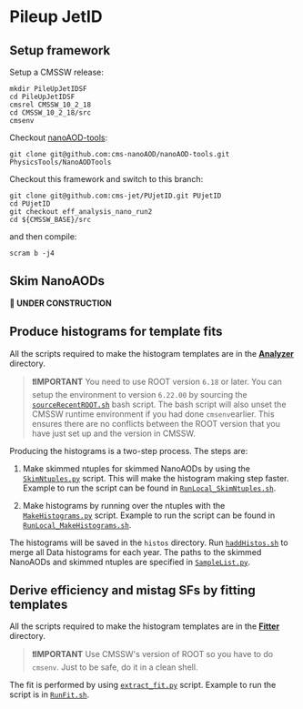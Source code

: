 # Pileup JetID

## Setup framework

Setup a CMSSW release:
```
mkdir PileUpJetIDSF
cd PileUpJetIDSF
cmsrel CMSSW_10_2_18
cd CMSSW_10_2_18/src
cmsenv
```
Checkout [nanoAOD-tools](https://github.com/cms-nanoAOD/nanoAOD-tools):
```
git clone git@github.com:cms-nanoAOD/nanoAOD-tools.git PhysicsTools/NanoAODTools
```
Checkout this framework and switch to this branch:
```
git clone git@github.com:cms-jet/PUjetID.git PUjetID
cd PUjetID
git checkout eff_analysis_nano_run2
cd ${CMSSW_BASE}/src
```
and then compile:
```
scram b -j4
```

## Skim NanoAODs
**:construction: UNDER CONSTRUCTION**

## Produce histograms for template fits

All the scripts required to make the histogram templates are in the [**Analyzer**](./Analyzer) directory.

>**:exclamation:IMPORTANT** You need to use ROOT version ```6.18``` or later. You can setup the environment 
to version ```6.22.00``` by sourcing the [```sourceRecentROOT.sh```](./Analyzer/sourceRecentROOT.py) 
bash script. The bash script will also unset the CMSSW runtime environment if you had done ```cmsenv```earlier. 
This ensures there are no conflicts between the ROOT version that you have just set up and the version in CMSSW.

Producing the histograms is a two-step process. The steps are:

1. Make skimmed ntuples for skimmed NanoAODs by using the [```SkimNtuples.py```](./Analyzer/SkimNtuples.py) script. This will make the histogram making step faster. Example to run the script can be found in [```RunLocal_SkimNtuples.sh```](./Analyzer/RunLocal_SkimNtuples.sh).

2. Make histograms by running over the ntuples with the [```MakeHistograms.py```](./Analyzer/MakeHistograms.py) script. Example to run the script can be found in [```RunLocal_MakeHistograms.sh```](./Analyzer/RunLocal_MakeHistograms.sh).

The histograms will be saved in the ```histos``` directory. Run [```haddHistos.sh```](./Analyzer/haddHistos.sh) to merge all Data histograms for each year. The paths to the skimmed NanoAODs and skimmed ntuples are specified in [```SampleList.py```](./Analyzer/SampleList.py).

## Derive efficiency and mistag SFs by fitting templates 

All the scripts required to make the histogram templates are in the [**Fitter**](./Fitter) directory.

>**:exclamation:IMPORTANT** Use CMSSW's version of ROOT so you have to do ```cmsenv```. Just to be safe, do it in a clean shell.

The fit is performed by using [```extract_fit.py```](./Fitter/extract_fit.py) script. Example to run the script is in [```RunFit.sh```](./Fitter/RunFit.sh). 
